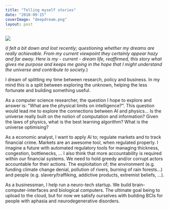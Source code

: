 ```yaml
---
title: "Telling myself stories"
date: "2018-09-15"
coverImage: "deepdream.png"
layout: post
---
```


![]({{site.baseurl}}/images/{{page.coverImage}})

(_I felt a bit down and lost recently; questioning whether my dreams are really achievable. From my current viewpoint they certainly appear hazy and far away. Here is my - current - dream life, reaffirmed, this story what gives me purpose and keeps me going in the hope that I might understand the universe and contribute to society._)

I dream of splitting my time between research, policy and business. In my mind this is a split between exploring the unknown, helping the less fortunate and building something useful.

As a computer science researcher, the question I hope to explore and answer is: "What are the physical limits on intelligence?". This question would lead me to explore the connections between AI and physics... Is the universe really built on the notion of computation and information? Given the laws of physics, what is the best learning algorithm? What is the universe optimising?

As a economic analyst, I want to apply AI to; regulate markets and to track financial crime. Markets are an awesome tool, when regulated properly. I imagine a future with automated regulatory tools for managing thickness, congestion, bottlenecks, ... I also think that more accountability is required within our financial systems. We need to hold greedy and/or corrupt actors accountable for their actions. The exploitation of; the environment (e.g. funding climate change denial, pollution of rivers, burning of rain forests...) and people (e.g. slavery/traffiking, addictive products, extremist beliefs, ...).

As a businessman, I help run a neuro-tech startup. We build brain-computer-interfaces and biological computers. The ultimate goal being to upload to the cloud, but for now we satisfy ourselves with building BCIs for people with aphasia and neurodegenerative disorders.
